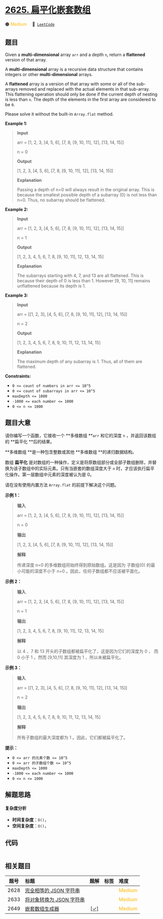 # [2625. 扁平化嵌套数组](https://leetcode.com/problems/flatten-deeply-nested-array)

🟠 <font color=#ffb800>Medium</font>&emsp; 🔗&ensp;[`LeetCode`](https://leetcode.com/problems/flatten-deeply-nested-array)

## 题目

Given a **multi-dimensional** array `arr` and a depth `n`, return a
**flattened**  version of that array.

A **multi-dimensional**  array is a recursive data structure that contains
integers or other **multi-dimensional**  arrays.

A **flattened**  array is a version of that array with some or all of the sub-
arrays removed and replaced with the actual elements in that sub-array. This
flattening operation should only be done if the current depth of nesting is
less than `n`. The depth of the elements in the first array are considered to
be `0`.

Please solve it without the built-in `Array.flat` method.



**Example 1:**

> 
> 
> 
> 
> 
> **Input**
> 
> arr = [1, 2, 3, [4, 5, 6], [7, 8, [9, 10, 11], 12], [13, 14, 15]]
> 
> n = 0
> 
> **Output**
> 
> [1, 2, 3, [4, 5, 6], [7, 8, [9, 10, 11], 12], [13, 14, 15]]
> 
> 
> 
> **Explanation**
> 
> Passing a depth of n=0 will always result in the original array. This is because the smallest possible depth of a subarray (0) is not less than n=0. Thus, no subarray should be flattened. 

**Example 2:**

> 
> 
> 
> 
> 
> **Input**
> 
> arr = [1, 2, 3, [4, 5, 6], [7, 8, [9, 10, 11], 12], [13, 14, 15]]
> 
> n = 1
> 
> **Output**
> 
> [1, 2, 3, 4, 5, 6, 7, 8, [9, 10, 11], 12, 13, 14, 15]
> 
> 
> 
> **Explanation**
> 
> The subarrays starting with 4, 7, and 13 are all flattened. This is because their depth of 0 is less than 1. However [9, 10, 11] remains unflattened because its depth is 1.

**Example 3:**

> 
> 
> 
> 
> 
> **Input**
> 
> arr = [[1, 2, 3], [4, 5, 6], [7, 8, [9, 10, 11], 12], [13, 14, 15]]
> 
> n = 2
> 
> **Output**
> 
> [1, 2, 3, 4, 5, 6, 7, 8, 9, 10, 11, 12, 13, 14, 15]
> 
> 
> 
> **Explanation**
> 
> The maximum depth of any subarray is 1. Thus, all of them are flattened.



**Constraints:**

  * `0 <= count of numbers in arr <= 10^5`
  * `0 <= count of subarrays in arr <= 10^5`
  * `maxDepth <= 1000`
  * `-1000 <= each number <= 1000`
  * `0 <= n <= 1000`


## 题目大意

请你编写一个函数，它接收一个 **多维数组  **`arr` 和它的深度 `n` ，并返回该数组的 **扁平化  **后的结果。

**多维数组  **是一种包含整数或其他 **多维数组  **的递归数据结构。

数组 **扁平化** 是对数组的一种操作，定义是将原数组部分或全部子数组删除，并替换为该子数组中的实际元素。只有当嵌套的数组深度大于 `n`
时，才应该执行扁平化操作。第一层数组中元素的深度被认为是 0。

请在没有使用内置方法 `Array.flat` 的前提下解决这个问题。



**示例 1：**

> 
> 
> 
> 
> 
> **输入**
> 
> arr = [1, 2, 3, [4, 5, 6], [7, 8, [9, 10, 11], 12], [13, 14, 15]]
> 
> n = 0
> 
> **输出**
> 
> [1, 2, 3, [4, 5, 6], [7, 8, [9, 10, 11], 12], [13, 14, 15]]
> 
> 
> 
> **解释**
> 
> 传递深度 n=0 的多维数组将始终得到原始数组。这是因为 子数组(0) 的最小可能的深度不小于 n=0 。因此，任何子数组都不应该被平面化。
> 
> 

**示例 2：**

> 
> 
> 
> 
> 
> **输入**
> 
> arr = [1, 2, 3, [4, 5, 6], [7, 8, [9, 10, 11], 12], [13, 14, 15]]
> 
> n = 1
> 
> **输出**
> 
> [1, 2, 3, 4, 5, 6, 7, 8, [9, 10, 11], 12, 13, 14, 15]
> 
> 
> 
> **解释**
> 
> 以 4 、7 和 13 开头的子数组都被扁平化了，这是因为它们的深度为 0 ， 而 0 小于 1 。然而 [9,10,11] 其深度为 1 ，所以未被扁平化。

**示例 3：**

> 
> 
> 
> 
> 
> **输入**
> 
> arr = [[1, 2, 3], [4, 5, 6], [7, 8, [9, 10, 11], 12], [13, 14, 15]]
> 
> n = 2
> 
> **输出**
> 
> [1, 2, 3, 4, 5, 6, 7, 8, 9, 10, 11, 12, 13, 14, 15]
> 
> 
> 
> **解释**
> 
> 所有子数组的最大深度都为 1 。因此，它们都被扁平化了。



**提示：**

  * `0 <= arr 的元素个数 <= 10^5`
  * `0 <= arr 的子数组个数 <= 10^5`
  * `maxDepth <= 1000`
  * `-1000 <= each number <= 1000`
  * `0 <= n <= 1000`


## 解题思路

#### 复杂度分析

- **时间复杂度**：`O()`，
- **空间复杂度**：`O()`，

## 代码

```javascript

```

## 相关题目

<!-- prettier-ignore -->
| 题号 | 标题 | 题解 | 标签 | 难度 |
| :------: | :------ | :------: | :------ | :------ |
| 2628 | [完全相等的 JSON 字符串](https://leetcode.com/problems/json-deep-equal) |  |  | <font color=#ffb800>Medium</font> |
| 2633 | [将对象转换为 JSON 字符串](https://leetcode.com/problems/convert-object-to-json-string) |  |  | <font color=#ffb800>Medium</font> |
| 2649 | [嵌套数组生成器](https://leetcode.com/problems/nested-array-generator) | [[✓]](/problem/2649.md) |  | <font color=#ffb800>Medium</font> |